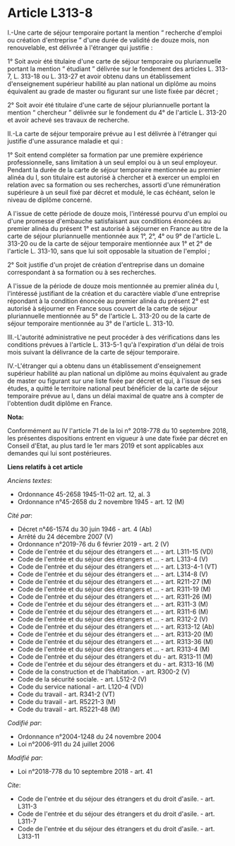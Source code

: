 # Article L313-8

I.-Une carte de séjour temporaire portant la mention “ recherche d'emploi ou création d'entreprise ” d'une durée de validité
de douze mois, non renouvelable, est délivrée à l'étranger qui justifie :

1° Soit avoir été titulaire d'une carte de séjour temporaire ou pluriannuelle portant la mention “ étudiant ” délivrée sur le
fondement des articles L. 313-7, L. 313-18 ou L. 313-27 et avoir obtenu dans un établissement d'enseignement supérieur
habilité au plan national un diplôme au moins équivalent au grade de master ou figurant sur une liste fixée par décret ;

2° Soit avoir été titulaire d'une carte de séjour pluriannuelle portant la mention “ chercheur ” délivrée sur le fondement du
4° de l'article L. 313-20 et avoir achevé ses travaux de recherche.

II.-La carte de séjour temporaire prévue au I est délivrée à l'étranger qui justifie d'une assurance maladie et qui :

1° Soit entend compléter sa formation par une première expérience professionnelle, sans limitation à un seul emploi ou à un
seul employeur. Pendant la durée de la carte de séjour temporaire mentionnée au premier alinéa du I, son titulaire est
autorisé à chercher et à exercer un emploi en relation avec sa formation ou ses recherches, assorti d'une rémunération
supérieure à un seuil fixé par décret et modulé, le cas échéant, selon le niveau de diplôme concerné.

A l'issue de cette période de douze mois, l'intéressé pourvu d'un emploi ou d'une promesse d'embauche satisfaisant aux
conditions énoncées au premier alinéa du présent 1° est autorisé à séjourner en France au titre de la carte de séjour
pluriannuelle mentionnée aux 1°, 2°, 4° ou 9° de l'article L. 313-20 ou de la carte de séjour temporaire mentionnée aux 1° et
2° de l'article L. 313-10, sans que lui soit opposable la situation de l'emploi ;

2° Soit justifie d'un projet de création d'entreprise dans un domaine correspondant à sa formation ou à ses recherches.

A l'issue de la période de douze mois mentionnée au premier alinéa du I, l'intéressé justifiant de la création et du
caractère viable d'une entreprise répondant à la condition énoncée au premier alinéa du présent 2° est autorisé à séjourner
en France sous couvert de la carte de séjour pluriannuelle mentionnée au 5° de l'article L. 313-20 ou de la carte de séjour
temporaire mentionnée au 3° de l'article L. 313-10.

III.-L'autorité administrative ne peut procéder à des vérifications dans les conditions prévues à l'article L. 313-5-1 qu'à
l'expiration d'un délai de trois mois suivant la délivrance de la carte de séjour temporaire.

IV.-L'étranger qui a obtenu dans un établissement d'enseignement supérieur habilité au plan national un diplôme au moins
équivalent au grade de master ou figurant sur une liste fixée par décret et qui, à l'issue de ses études, a quitté le
territoire national peut bénéficier de la carte de séjour temporaire prévue au I, dans un délai maximal de quatre ans à
compter de l'obtention dudit diplôme en France.

**Nota:**

Conformément au IV l'article 71 de la loi n° 2018-778 du 10 septembre 2018, les présentes dispositions entrent en vigueur à
une date fixée par décret en Conseil d'Etat, au plus tard le 1er mars 2019 et sont applicables aux demandes qui lui sont
postérieures.

**Liens relatifs à cet article**

_Anciens textes_:

  - Ordonnance 45-2658 1945-11-02 art. 12, al. 3
  - Ordonnance n°45-2658 du 2 novembre 1945 - art. 12 (M)

_Cité par_:

  - Décret n°46-1574 du 30 juin 1946 - art. 4 (Ab)
  - Arrêté du 24 décembre 2007 (V)
  - Ordonnance n°2019-76 du 6 février 2019 - art. 2 (V)
  - Code de l'entrée et du séjour des étrangers et ... - art. L311-15 (VD)
  - Code de l'entrée et du séjour des étrangers et ... - art. L313-4 (V)
  - Code de l'entrée et du séjour des étrangers et ... - art. L313-4-1 (VT)
  - Code de l'entrée et du séjour des étrangers et ... - art. L314-8 (V)
  - Code de l'entrée et du séjour des étrangers et ... - art. R211-27 (M)
  - Code de l'entrée et du séjour des étrangers et ... - art. R311-19 (M)
  - Code de l'entrée et du séjour des étrangers et ... - art. R311-26 (M)
  - Code de l'entrée et du séjour des étrangers et ... - art. R311-3 (M)
  - Code de l'entrée et du séjour des étrangers et ... - art. R311-6 (M)
  - Code de l'entrée et du séjour des étrangers et ... - art. R312-2 (V)
  - Code de l'entrée et du séjour des étrangers et ... - art. R313-12 (Ab)
  - Code de l'entrée et du séjour des étrangers et ... - art. R313-20 (M)
  - Code de l'entrée et du séjour des étrangers et ... - art. R313-36 (M)
  - Code de l'entrée et du séjour des étrangers et ... - art. R313-4 (M)
  - Code de l'entrée et du séjour des étrangers et du  - art. R313-11 (M)
  - Code de l'entrée et du séjour des étrangers et du  - art. R313-16 (M)
  - Code de la construction et de l'habitation. - art. R300-2 (V)
  - Code de la sécurité sociale. - art. L512-2 (V)
  - Code du service national - art. L120-4 (VD)
  - Code du travail - art. R341-2 (VT)
  - Code du travail - art. R5221-3 (M)
  - Code du travail - art. R5221-48 (M)

_Codifié par_:

  - Ordonnance n°2004-1248 du 24 novembre 2004
  - Loi n°2006-911 du 24 juillet 2006

_Modifié par_:

  - Loi n°2018-778 du 10 septembre 2018 - art. 41

_Cite_:

  - Code de l'entrée et du séjour des étrangers et du droit d'asile. - art. L311-3
  - Code de l'entrée et du séjour des étrangers et du droit d'asile. - art. L311-7
  - Code de l'entrée et du séjour des étrangers et du droit d'asile. - art. L313-11
